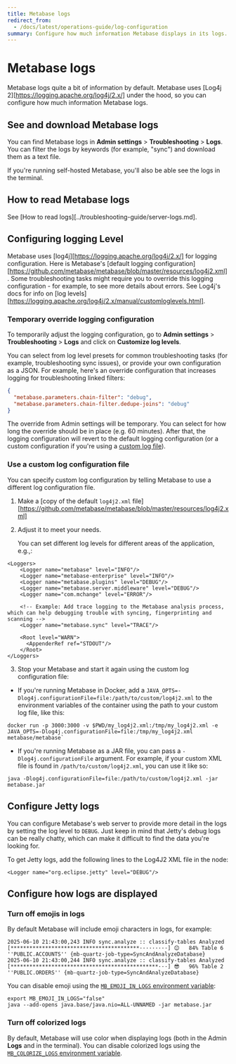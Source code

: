 ```yaml
---
title: Metabase logs
redirect_from:
  - /docs/latest/operations-guide/log-configuration
summary: Configure how much information Metabase displays in its logs.
---
```


# Metabase logs

Metabase logs quite a bit of information by default. Metabase uses [Log4j 2][https://logging.apache.org/log4j/2.x/] under the hood, so you can configure how much information Metabase logs.

## See and download Metabase logs

You can find Metabase logs in **Admin settings** > **Troubleshooting** > **Logs**. You can filter the logs by keywords (for example, "sync") and download them as a text file.

If you're running self-hosted Metabase, you'll also be able see the logs in the terminal.

## How to read Metabase logs

See [How to read logs][../troubleshooting-guide/server-logs.md].

## Configuring logging Level

Metabase uses [log4j][https://logging.apache.org/log4j/2.x/] for logging configuration. Here is Metabase's [default logging configuration][https://github.com/metabase/metabase/blob/master/resources/log4j2.xml]. Some troubleshooting tasks might require you to override this logging configuration - for example, to see more details about errors. See Log4j's docs for info on [log levels][https://logging.apache.org/log4j/2.x/manual/customloglevels.html].

### Temporary override logging configuration

To temporarily adjust the logging configuration, go to **Admin settings** > **Troubleshooting** > **Logs** and click on **Customize log levels**.

You can select from log level presets for common troubleshooting tasks (for example, troubleshooting sync issues), or provide your own configuration as a JSON. For example, here's an override configuration that increases logging for troubleshooting linked filters:

```json
{
  "metabase.parameters.chain-filter": "debug",
  "metabase.parameters.chain-filter.dedupe-joins": "debug"
}
```

The override from Admin settings will be temporary. You can select for how long the override should be in place (e.g. 60 minutes). After that, the logging configuration will revert to the default logging configuration (or a custom configuration if you're using a [custom log file](#use-a-custom-log-configuration-file)).

### Use a custom log configuration file

You can specify custom log configuration by telling Metabase to use a different log configuration file.

1. Make a [copy of the default `log4j2.xml` file][https://github.com/metabase/metabase/blob/master/resources/log4j2.xml]
2. Adjust it to meet your needs.

   You can set different log levels for different areas of the application, e.g.,:

```
<Loggers>
    <Logger name="metabase" level="INFO"/>
    <Logger name="metabase-enterprise" level="INFO"/>
    <Logger name="metabase.plugins" level="DEBUG"/>
    <Logger name="metabase.server.middleware" level="DEBUG"/>
    <Logger name="com.mchange" level="ERROR"/>

    <!-- Example: Add trace logging to the Metabase analysis process, which can help debugging trouble with syncing, fingerprinting and scanning -->
    <Logger name="metabase.sync" level="TRACE"/>

    <Root level="WARN">
      <AppenderRef ref="STDOUT"/>
    </Root>
</Loggers>
```

3. Stop your Metabase and start it again using the custom log configuration file:

- If you're running Metabase in Docker, add a `JAVA_OPTS=-Dlog4j.configurationFile=file:/path/to/custom/log4j2.xml` to the environment variables of the container using the path to your custom log file, like this:

```
docker run -p 3000:3000 -v $PWD/my_log4j2.xml:/tmp/my_log4j2.xml -e JAVA_OPTS=-Dlog4j.configurationFile=file:/tmp/my_log4j2.xml metabase/metabase`
```

- If you're running Metabase as a JAR file, you can pass a `-Dlog4j.configurationFile` argument. For example, if your custom XML file is found in `/path/to/custom/log4j2.xml`, you can use it like so:

```
java -Dlog4j.configurationFile=file:/path/to/custom/log4j2.xml -jar metabase.jar
```

## Configure Jetty logs

You can configure Metabase's web server to provide more detail in the logs by setting the log level to `DEBUG`. Just keep in mind that Jetty's debug logs can be really chatty, which can make it difficult to find the data you're looking for.

To get Jetty logs, add the following lines to the Log4J2 XML file in the <Loggers> node:

```
<Logger name="org.eclipse.jetty" level="DEBUG"/>
```

## Configure how logs are displayed

### Turn off emojis in logs

By default Metabase will include emoji characters in logs, for example:

```
2025-06-10 21:43:00,243 INFO sync.analyze :: classify-tables Analyzed [*****************************************·········] 😊   84% Table 6 ''PUBLIC.ACCOUNTS'' {mb-quartz-job-type=SyncAndAnalyzeDatabase}
2025-06-10 21:43:00,244 INFO sync.analyze :: classify-tables Analyzed [***********************************************···] 😎   96% Table 2 ''PUBLIC.ORDERS'' {mb-quartz-job-type=SyncAndAnalyzeDatabase}

```

You can disable emoji using the [`MB_EMOJI_IN_LOGS` environment variable](../configuring-metabase/environment-variables.md#mb_emoji_in_logs):

```
export MB_EMOJI_IN_LOGS="false"
java --add-opens java.base/java.nio=ALL-UNNAMED -jar metabase.jar
```

### Turn off colorized logs

By default, Metabase will use color when displaying logs (both in the Admin **Logs** and in the terminal). You can disable colorized logs using the [`MB_COLORIZE_LOGS` environment variable](../configuring-metabase/environment-variables.md#mb_colorize_logs).
